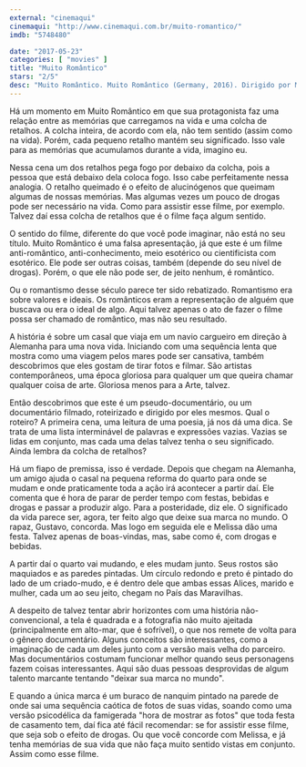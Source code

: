 ```yaml
---
external: "cinemaqui"
cinemaqui: "http://www.cinemaqui.com.br/muito-romantico/"
imdb: "5748480"

date: "2017-05-23"
categories: [ "movies" ]
title: "Muito Romântico"
stars: "2/5"
desc: "Muito Romântico. Muito Romântico (Germany, 2016). Dirigido por Melissa Dullius, Gustavo Jahn. Escrito por Melissa Dullius, Gustavo Jahn. Com Gustavo Jahn, Melissa Dullius, Gustavo Beck, Kana Chiaki, Aqico Coco, Friederike Frerichs, Erik Haegert, Imogen Heath, Marcellvs L.. Crítica escrita para o site CinemAqui."
---
```

Há um momento em Muito Romântico em que sua protagonista faz uma relação entre as memórias que carregamos na vida e uma colcha de retalhos. A colcha inteira, de acordo com ela, não tem sentido (assim como na vida). Porém, cada pequeno retalho mantém seu significado. Isso vale para as memórias que acumulamos durante a vida, imagino eu.

Nessa cena um dos retalhos pega fogo por debaixo da colcha, pois a pessoa que está debaixo dela coloca fogo. Isso cabe perfeitamente nessa analogia. O retalho queimado é o efeito de alucinógenos que queimam algumas de nossas memórias. Mas algumas vezes um pouco de drogas pode ser necessário na vida. Como para assistir esse filme, por exemplo. Talvez daí essa colcha de retalhos que é o filme faça algum sentido.

O sentido do filme, diferente do que você pode imaginar, não está no seu título. Muito Romântico é uma falsa apresentação, já que este é um filme anti-romântico, anti-conhecimento, meio esotérico ou cientificista com esotérico. Ele pode ser outras coisas, também (depende do seu nível de drogas). Porém, o que ele não pode ser, de jeito nenhum, é romântico.

Ou o romantismo desse século parece ter sido rebatizado. Romantismo era sobre valores e ideais. Os românticos eram a representação de alguém que buscava ou era o ideal de algo. Aqui talvez apenas o ato de fazer o filme possa ser chamado de romântico, mas não seu resultado.

A história é sobre um casal que viaja em um navio cargueiro em direção à Alemanha para uma nova vida. Iniciando com uma sequência lenta que mostra como uma viagem pelos mares pode ser cansativa, também descobrimos que eles gostam de tirar fotos e filmar. São artistas contemporâneos, uma época gloriosa para qualquer um que queira chamar qualquer coisa de arte. Gloriosa menos para a Arte, talvez.

Então descobrimos que este é um pseudo-documentário, ou um documentário filmado, roteirizado e dirigido por eles mesmos. Qual o roteiro? A primeira cena, uma leitura de uma poesia, já nos dá uma dica. Se trata de uma lista interminável de palavras e expressões vazias. Vazias se lidas em conjunto, mas cada uma delas talvez tenha o seu significado. Ainda lembra da colcha de retalhos?

Há um fiapo de premissa, isso é verdade. Depois que chegam na Alemanha, um amigo ajuda o casal na pequena reforma do quarto para onde se mudam e onde praticamente toda a ação irá acontecer a partir daí. Ele comenta que é hora de parar de perder tempo com festas, bebidas e drogas e passar a produzir algo. Para a posteridade, diz ele. O significado da vida parece ser, agora, ter feito algo que deixe sua marca no mundo. O rapaz, Gustavo, concorda. Mas logo em seguida ele e Melissa dão uma festa. Talvez apenas de boas-vindas, mas, sabe como é, com drogas e bebidas.

A partir daí o quarto vai mudando, e eles mudam junto. Seus rostos são maquiados e as paredes pintadas. Um círculo redondo e preto é pintado do lado de um criado-mudo, e é dentro dele que ambas essas Alices, marido e mulher, cada um ao seu jeito, chegam no País das Maravilhas.

A despeito de talvez tentar abrir horizontes com uma história não-convencional, a tela é quadrada e a fotografia não muito ajeitada (principalmente em alto-mar, que é sofrível), o que nos remete de volta para o gênero documentário. Alguns conceitos são interessantes, como a imaginação de cada um deles junto com a versão mais velha do parceiro. Mas documentários costumam funcionar melhor quando seus personagens fazem coisas interessantes. Aqui são duas pessoas desprovidas de algum talento marcante tentando "deixar sua marca no mundo".

E quando a única marca é um buraco de nanquim pintado na parede de onde sai uma sequência caótica de fotos de suas vidas, soando como uma versão psicodélica da famigerada "hora de mostrar as fotos" que toda festa de casamento tem, daí fica até fácil recomendar: se for assistir esse filme, que seja sob o efeito de drogas. Ou que você concorde com Melissa, e já tenha memórias de sua vida que não faça muito sentido vistas em conjunto. Assim como esse filme.
